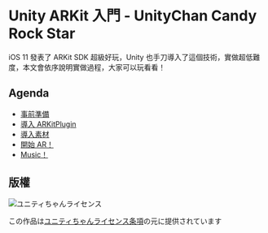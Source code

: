# Unity ARKit 入門 - UnityChan Candy Rock Star

iOS 11 發表了 ARKit SDK 超級好玩，Unity 也手刀導入了這個技術，實做超低難度，本文會依序說明實做過程，大家可以玩看看！

## Agenda

- [事前準備](/1.prerequirement.md)
- [導入 ARKitPlugin](/2.dao-ru-arkitplugin.md)
- [導入素材](/3.dao-ru-su-cai.md)
- [開始 AR！](/4.kai-shi-ar.md)
- [Music！](/5.music.md)

## 版權

<div><img src="http://unity-chan.com/images/imageLicenseLogo.png" alt="ユニティちゃんライセンス"><p>この作品は<a href="http://unity-chan.com/contents/license_jp/" target="_blank">ユニティちゃんライセンス条項</a>の元に提供されています</p></div>